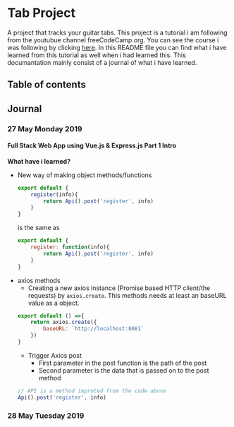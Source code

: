 # Tab Project
A project that tracks your guitar tabs. This project is a tutorial i am following from the youtubue channel freeCodeCamp.org. You can see the course i was following by clicking [here](https://www.youtube.com/watch?v=Fa4cRMaTDUI&t=183s). In this README file you can find what i have learned from this tutorial as well when i had learned this. This documantation mainly consist of a journal of what i have learned.

## Table of contents

## Journal
### 27 May Monday 2019
#### Full Stack Web App using Vue.js & Express.js Part 1 Intro
**What have i learned?**
*   New way of making object methods/functions
    ```js
    export default {
        register(info){
            return Api().post('register', info)
        }
    }
    ```
    is the same as
    ```js
    export default {
        register: function(info){
            return Api().post('register', info)
        }
    }
    ```
*   axios methods
    *   Creating a new axios instance (Promise based HTTP client/the requests) by `axios.create`. This methods needs at least an baseURL value as a object.
    ```js
    export default () =>{
        return axios.create({
            baseURL: `http://localhost:8081`
        })
    }
    ```
    *   Trigger Axios post
        *   First parameter in the post function is the path of the post
        *   Second parameter is the data that is passed on to the post method 
    ```js
    // API is a method improted from the code above
    Api().post('register', info)
    ``` 
### 28 May Tuesday 2019